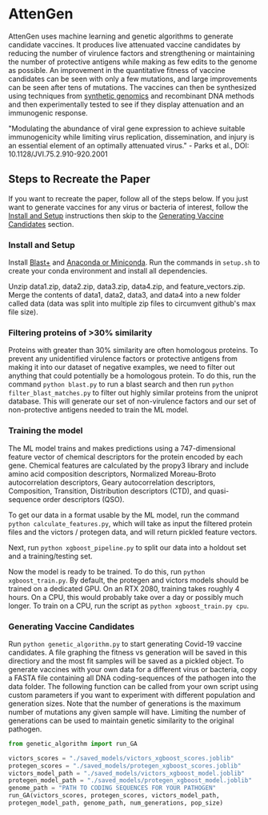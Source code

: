# AttenGen

AttenGen uses machine learning and genetic algorithms to generate candidate vaccines. It produces live attenuated vaccine candidates by reducing the number of virulence factors and strengthening or maintaining the number of protective antigens while making as few edits to the genome as possible. An improvement in the quantitative fitness of vaccine candidates can be seen with only a few mutations, and large improvements can be seen after tens of mutations. The vaccines can then be synthesized using techniques from [synthetic genomics](https://en.wikipedia.org/wiki/Synthetic_genomics) and recombinant DNA methods and then experimentally tested to see if they display attenuation and an immunogenic response.

"Modulating the abundance of viral gene expression to achieve suitable immunogenicity while limiting virus replication, dissemination, and injury is an essential element of an optimally attenuated virus." - Parks et al., DOI: 10.1128/JVI.75.2.910-920.2001

## Steps to Recreate the Paper

If you want to recreate the paper, follow all of the steps below. If you just want to generate vaccines for any virus or bacteria of interest, follow the [Install and Setup](#install) instructions then skip to the [Generating Vaccine Candidates](#vaxcandidates) section.

### <a name="install"></a>Install and Setup
Install [Blast+](https://blast.ncbi.nlm.nih.gov/Blast.cgi?PAGE_TYPE=BlastDocs&DOC_TYPE=Download) and [Anaconda or Miniconda](https://docs.anaconda.com/anaconda/install/). Run the commands in `setup.sh` to create your conda environment and install all dependencies.

Unzip data1.zip, data2.zip, data3.zip, data4.zip, and feature_vectors.zip. Merge the contents of data1, data2, data3, and data4 into a new folder called data (data was split into multiple zip files to circumvent github's max file size).

### Filtering proteins of >30% similarity
Proteins with greater than 30% similarity are often homologous proteins. To prevent any unidentified virulence factors or protective antigens from making it into our dataset of negative examples, we need to filter out anything that could potentially be a homologous protein. To do this, run the command `python blast.py` to run a blast search and then run `python filter_blast_matches.py` to filter out highly similar proteins from the uniprot database. This will generate our set of non-virulence factors and our set of non-protective antigens needed to train the ML model.

### Training the model
The ML model trains and makes predictions using a 747-dimensional feature vector of chemical descriptors for the protein encoded by each gene. Chemical features are calculated by the propy3 library and include amino acid composition descriptors, Normalized Moreau-Broto autocorrelation descriptors, Geary autocorrelation descriptors, Composition, Transition, Distribution descriptors (CTD), and quasi-sequence order descriptors (QSO). 

To get our data in a format usable by the ML model, run the command `python calculate_features.py`, which will take as input the filtered protein files and the victors / protegen data, and will return pickled feature vectors.

Next, run `python xgboost_pipeline.py` to split our data into a holdout set and a training/testing set.

Now the model is ready to be trained. To do this, run `python xgboost_train.py`. By default, the protegen and victors models should be trained on a dedicated GPU. On an RTX 2080, training takes roughly 4 hours. On a CPU, this would probably take over a day or possibly much longer. To train on a CPU, run the script as `python xgboost_train.py cpu`.

### <a name="vaxcandidates"></a>Generating Vaccine Candidates

Run `python genetic_algorithm.py` to start generating Covid-19 vaccine candidates. A file graphing the fitness vs generation will be saved in this directiory and the most fit samples will be saved as a pickled object. To generate vaccines with your own data for a different virus or bacteria, copy a FASTA file containing all DNA coding-sequences of the pathogen into the data folder. The following function can be called from your own script using custom parameters if you want to experiment with different population and generation sizes. Note that the number of generations is the maximum number of mutations any given sample will have. Limiting the number of generations can be used to maintain genetic similarity to the original pathogen.

```python
from genetic_algorithm import run_GA

victors_scores = "./saved_models/victors_xgboost_scores.joblib"
protegen_scores = "./saved_models/protegen_xgboost_scores.joblib"
victors_model_path = "./saved_models/victors_xgboost_model.joblib"
protegen_model_path = "./saved_models/protegen_xgboost_model.joblib"
genome_path = "PATH TO CODING SEQUENCES FOR YOUR PATHOGEN"
run_GA(victors_scores, protegen_scores, victors_model_path, 
protegen_model_path, genome_path, num_generations, pop_size)
```
